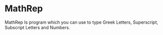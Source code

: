 # MathRep
MathRep Is program which you can use to type Greek Letters, Superscript, Subscript Letters and Numbers.

